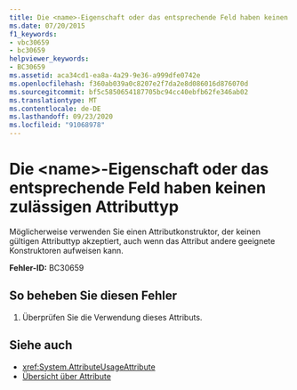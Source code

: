 ```yaml
---
title: Die <name>-Eigenschaft oder das entsprechende Feld haben keinen zulässigen Attributtyp
ms.date: 07/20/2015
f1_keywords:
- vbc30659
- bc30659
helpviewer_keywords:
- BC30659
ms.assetid: aca34cd1-ea8a-4a29-9e36-a999dfe0742e
ms.openlocfilehash: f360ab039a0c8207e2f7da2e8d086016d876070d
ms.sourcegitcommit: bf5c5850654187705bc94cc40ebfb62fe346ab02
ms.translationtype: MT
ms.contentlocale: de-DE
ms.lasthandoff: 09/23/2020
ms.locfileid: "91068978"
---
```

# <a name="property-or-field-name-does-not-have-a-valid-attribute-type"></a>Die \<name>-Eigenschaft oder das entsprechende Feld haben keinen zulässigen Attributtyp

Möglicherweise verwenden Sie einen Attributkonstruktor, der keinen gültigen Attributtyp akzeptiert, auch wenn das Attribut andere geeignete Konstruktoren aufweisen kann.  
  
 **Fehler-ID:** BC30659  
  
## <a name="to-correct-this-error"></a>So beheben Sie diesen Fehler  
  
1. Überprüfen Sie die Verwendung dieses Attributs.  
  
## <a name="see-also"></a>Siehe auch

- <xref:System.AttributeUsageAttribute>
- [Übersicht über Attribute](../programming-guide/concepts/attributes/index.md)
